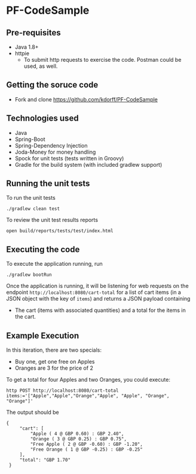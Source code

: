 # PF-CodeSample


## Pre-requisites

* Java 1.8+
* httpie  
  * To submit http requests to exercise the code. Postman could be used, as well.

## Getting the soruce code

* Fork and clone https://github.com/kdorff/PF-CodeSample

## Technologies used

* Java
* Spring-Boot
* Spring-Dependency Injection
* Joda-Money for money handling
* Spock for unit tests (tests written in Groovy)
* Gradle for the build system (with included gradlew support)

## Running the unit tests

To run the unit tests

`./gradlew clean test`

To review the unit test results reports

`open build/reports/tests/test/index.html`

## Executing the code

To execute the application running, run

`./gradlew bootRun`

Once the application is running, it will be listening for web 
requests on the endpoint `http://localhost:8080/cart-total` for a list of cart 
items (in a JSON object with the key of `items`) and returns a JSON payload containing 
* The cart (items with associated quantities)  and a 
total for the items in the cart.

## Example Execution

In this iteration, there are two specials:

* Buy one, get one free on Apples
* Oranges are 3 for the price of 2

To get a total for four Apples and two Oranges, you could execute: 

`http POST http://localhost:8080/cart-total items:='["Apple","Apple","Orange","Apple", "Apple", "Orange", "Orange"]'`

The output should be 

```
{
     "cart": [
         "Apple ( 4 @ GBP 0.60) : GBP 2.40",
         "Orange ( 3 @ GBP 0.25) : GBP 0.75",
         "Free Apple ( 2 @ GBP -0.60) : GBP -1.20",
         "Free Orange ( 1 @ GBP -0.25) : GBP -0.25"
     ],
     "total": "GBP 1.70"
 }
 ```

